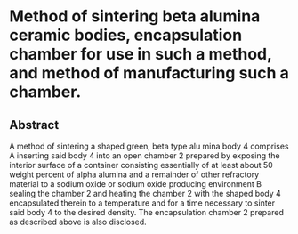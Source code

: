 # Method of sintering beta alumina ceramic bodies, encapsulation chamber for use in such a method, and method of manufacturing such a chamber.

## Abstract
A method of sintering a shaped green, beta type alu mina body 4 comprises A inserting said body 4 into an open chamber 2 prepared by exposing the interior surface of a container consisting essentially of at least about 50 weight percent of alpha alumina and a remainder of other refractory material to a sodium oxide or sodium oxide producing environment B sealing the chamber 2 and heating the chamber 2 with the shaped body 4 encapsulated therein to a temperature and for a time necessary to sinter said body 4 to the desired density. The encapsulation chamber 2 prepared as described above is also disclosed.
